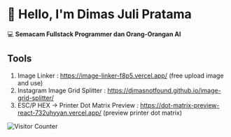 # 👋 Hello, I'm Dimas Juli Pratama

💻 **Semacam Fullstack Programmer dan Orang-Orangan AI**

## Tools
1. Image Linker : https://image-linker-f8p5.vercel.app/ (free upload image and use)
2. Instagram Image Grid Splitter : https://dimasnotfound.github.io/image-grid-splitter/
3. ESC/P HEX -> Printer Dot Matrix Preview : https://dot-matrix-preview-react-732uhyyan.vercel.app/ (preview printer dot matrix)

![Visitor Counter](https://komarev.com/ghpvc/?username=Dimasnotfound&color=blue&label=Profile+Views)

